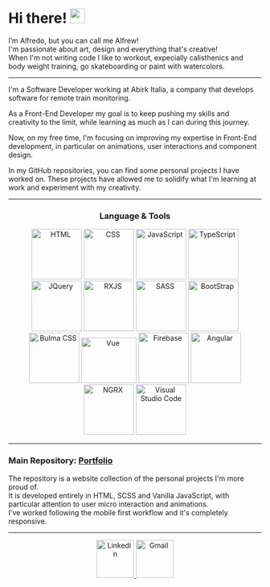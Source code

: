 # Hi there! <img src="https://media.giphy.com/media/hvRJCLFzcasrR4ia7z/giphy.gif" width="29px" height="29px">
<p>
	I’m Alfredo, but you can call me Alfrew!<br/>
	I'm passionate about art, design and everything that's creative!<br/>
  When I'm not writing code I like to workout, expecially calisthenics and body weight training, go skateboarding or paint with watercolors.
</p>

<hr/>

<div>
	<p>I'm a Software Developer working at Abirk Italia, a company that develops software for remote train monitoring.</p>
	<p>As a Front-End Developer my goal is to keep pushing my skills and creativity to the limit, while learning as much as I can during this journey.</p>
	<p>Now, on my free time, I'm focusing on improving my expertise in Front-End development, in particular on animations, user interactions and component design.</p>
	<p>In my GitHub repositories, you can find some personal projects I have worked on. These projects have allowed me to solidify what I'm learning at work and experiment with my creativity.</p>
</div>

<hr/>

<div align="center">
  <h3> Language & Tools </h3>
  <img src="https://github.com/Alfrew/Alfrew/assets/102723851/5efa3f67-1fd9-4970-908b-fc8db8999201" alt="HTML" width="100" height="100">
  <img src="https://github.com/Alfrew/Alfrew/assets/102723851/42db0b32-25fb-4e7c-b9e0-9808c8052fb2" alt="CSS" width="100" height="100">
  <img src="https://github.com/Alfrew/Alfrew/assets/102723851/54d9510e-1746-4ab9-a4e4-35356d0dd517" alt="JavaScript" width="100" height="100">
  <img src="https://github.com/Alfrew/Alfrew/assets/102723851/dbb8181d-bfb6-4ce0-89a9-fd621ef4eec7" alt="TypeScript" width="100" height="100">
  <img src="https://github.com/Alfrew/Alfrew/assets/102723851/e53d0f0c-128f-4c54-b069-189bd40ebf7e" alt="JQuery" width="100" height="100">
  <img src="https://github.com/Alfrew/Alfrew/assets/102723851/e062fd47-785a-4e06-a7e1-4347d6036594" alt="RXJS" width="100" height="100">
  <img src="https://github.com/Alfrew/Alfrew/assets/102723851/43970318-cb81-4763-8de0-4f3a51d23cde" alt="SASS" width="100" height="100">
  <img src="https://github.com/Alfrew/Alfrew/assets/102723851/ec6202a5-b1df-4266-af37-e0ab5eba7715" alt="BootStrap" width="100" height="100">
  <img src="https://github.com/user-attachments/assets/f5b68d86-8a1d-4886-ae91-2d82d80b5e4d" alt="Bulma CSS" width="100" height="100">
  <img src="https://github.com/user-attachments/assets/c5369295-f3cc-4f3e-a68d-4fdfada03f14" alt="Vue" width="110" height="90">
  <img src="https://github.com/user-attachments/assets/f8e8ff81-9f38-4302-b6c2-6604ad3ea663" alt="Firebase" width="100" height="100">
  <img src="https://github.com/Alfrew/Alfrew/assets/102723851/f1b3b0c2-8050-4737-afe2-a8fa2dc17330" alt="Angular" width="100" height="100">
  <img src="https://github.com/Alfrew/Alfrew/assets/102723851/947bef77-9daf-4d49-adf4-e2ec7bfa9624" alt="NGRX" width="100" height="100">
  <img src="https://github.com/Alfrew/Alfrew/assets/102723851/602dced6-47d9-4fba-952f-4ab563e76f82" alt="Visual Studio Code" width="100" height="100">
</div>

<hr/>

<div>
	<h3> Main Repository: <a href="https://github.com/Alfrew/portfolio">Portfolio</a></h3>
	<p>
		The repository is a website collection of the personal projects I'm more proud of.<br/>
		It is developed entirely in HTML, SCSS and Vanilla JavaScript, with particular attention to user micro interaction and animations.<br/>
		I've worked following the mobile first workflow and it's completely responsive.<br/>
	</p>
</div>

<hr />

<div align="center">
	<a href="https://www.linkedin.com/in/alfredo-filigheddu/">
	  <img src="https://github.com/Alfrew/Alfrew/assets/102723851/5e12d484-7ca4-43be-85ac-2914d8e760d9" alt="Linkedin" width="75" height="75">
	</a>
	<a href="mailto:filigheddualfredo@gmail.com">
	  <img src="https://github.com/Alfrew/Alfrew/assets/102723851/02013942-c431-4644-b423-0fd684acf8e9" alt="Gmail" width="75" height="75">
	</a>
</div>
